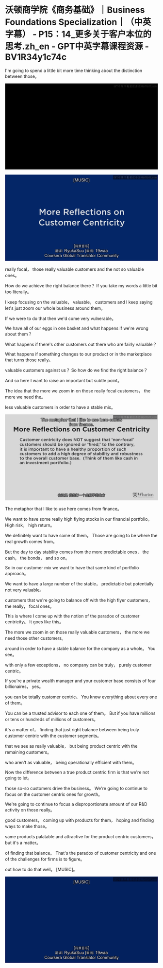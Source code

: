 # 沃顿商学院《商务基础》｜Business Foundations Specialization｜（中英字幕） - P15：14_更多关于客户本位的思考.zh_en - GPT中英字幕课程资源 - BV1R34y1c74c

I'm going to spend a little bit more time thinking about the distinction between those。

![](img/f978b1e5be2133b8b80cc7c0ffcefd3d_1.png)

![](img/f978b1e5be2133b8b80cc7c0ffcefd3d_2.png)

really focal， those really valuable customers and the not so valuable ones。

How do we achieve the right balance there？ If you take my words a little bit too literally。

I keep focusing on the valuable， valuable， customers and I keep saying let's just zoom our whole business around them。

If we were to do that then we'd come very vulnerable。

We have all of our eggs in one basket and what happens if we're wrong about them？

What happens if there's other customers out there who are fairly valuable？

What happens if something changes to our product or in the marketplace that turns those really。

valuable customers against us？ So how do we find the right balance？

And so here I want to raise an important but subtle point。

The idea that the more we zoom in on those really focal customers， the more we need the。

less valuable customers in order to have a stable mix。

![](img/f978b1e5be2133b8b80cc7c0ffcefd3d_4.png)

The metaphor that I like to use here comes from finance。

We want to have some really high flying stocks in our financial portfolio。 High risk， high return。

We definitely want to have some of them。 Those are going to be where the real growth comes from。

But the day to day stability comes from the more predictable ones， the cash， the bonds， and so on。

So in our customer mix we want to have that same kind of portfolio approach。

We want to have a large number of the stable， predictable but potentially not very valuable。

customers that we're going to balance off with the high flyer customers， the really， focal ones。

This is where I come up with the notion of the paradox of customer centricity。 It goes like this。

The more we zoom in on those really valuable customers， the more we need those other customers。

around in order to have a stable balance for the company as a whole。 You see。

with only a few exceptions， no company can be truly， purely customer centric。

If you're a private wealth manager and your customer base consists of four billionaires， yes。

you can be totally customer centric。 You know everything about every one of them。

You can be a trusted advisor to each one of them。 But if you have millions or tens or hundreds of millions of customers。

it's a matter of， finding that just right balance between being truly customer centric with the customer segments。

that we see as really valuable， but being product centric with the remaining customers。

who aren't as valuable， being operationally efficient with them。

Now the difference between a true product centric firm is that we're not going to let。

those so-so customers drive the business。 We're going to continue to focus on the customer centric ones for growth。

We're going to continue to focus a disproportionate amount of our R&D activity on those really。

good customers， coming up with products for them， hoping and finding ways to make those。

same products palatable and attractive for the product centric customers， but it's a matter。

of finding that balance。 That's the paradox of customer centricity and one of the challenges for firms is to figure。

out how to do that well。 [MUSIC]。

![](img/f978b1e5be2133b8b80cc7c0ffcefd3d_6.png)
